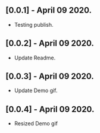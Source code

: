 ## [0.0.1] - April 09 2020.

* Testing publish.

## [0.0.2] - April 09 2020.

* Update Readme.

## [0.0.3] - April 09 2020.

* Update Demo gif.

## [0.0.4] - April 09 2020.

* Resized Demo gif